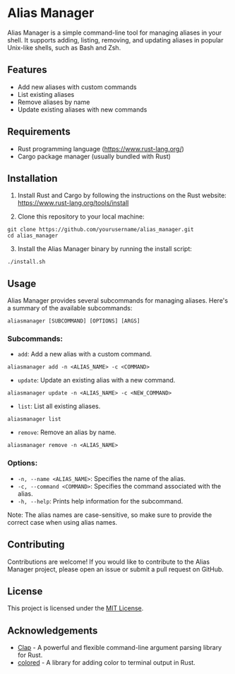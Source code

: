 
# Alias Manager

Alias Manager is a simple command-line tool for managing aliases in your shell. It supports adding, listing, removing, and updating aliases in popular Unix-like shells, such as Bash and Zsh.

## Features

- Add new aliases with custom commands
- List existing aliases
- Remove aliases by name
- Update existing aliases with new commands

## Requirements

- Rust programming language (https://www.rust-lang.org/)
- Cargo package manager (usually bundled with Rust)

## Installation

1. Install Rust and Cargo by following the instructions on the Rust website: https://www.rust-lang.org/tools/install

2. Clone this repository to your local machine:


```shell
git clone https://github.com/yourusername/alias_manager.git
cd alias_manager
```

3. Install the Alias Manager binary by running the install script:

```shell
./install.sh
```



## Usage

Alias Manager provides several subcommands for managing aliases. Here's a summary of the available subcommands:



```aliasmanager [SUBCOMMAND] [OPTIONS] [ARGS]```



### Subcommands:

- `add`: Add a new alias with a custom command.


`
aliasmanager add -n <ALIAS_NAME> -c <COMMAND>
`

- `update`: Update an existing alias with a new command.

`aliasmanager update -n <ALIAS_NAME> -c <NEW_COMMAND>
`

- `list`: List all existing aliases.



`aliasmanager list
`

- `remove`: Remove an alias by name.

`aliasmanager remove -n <ALIAS_NAME>
`

### Options:

- `-n, --name <ALIAS_NAME>`: Specifies the name of the alias.
- `-c, --command <COMMAND>`: Specifies the command associated with the alias.
- `-h, --help`: Prints help information for the subcommand.



Note: The alias names are case-sensitive, so make sure to provide the correct case when using alias names.


## Contributing

Contributions are welcome! If you would like to contribute to the Alias Manager project, please open an issue or submit a pull request on GitHub.

## License

This project is licensed under the [MIT License](LICENSE).

## Acknowledgements

- [Clap](https://github.com/clap-rs/clap) - A powerful and flexible command-line argument parsing library for Rust.
- [colored](https://github.com/mackwic/colored) - A library for adding color to terminal output in Rust.
